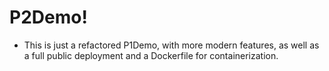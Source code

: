 # P2Demo!

- This is just a refactored P1Demo, with more modern features, as well as a full public deployment and a Dockerfile for containerization.
